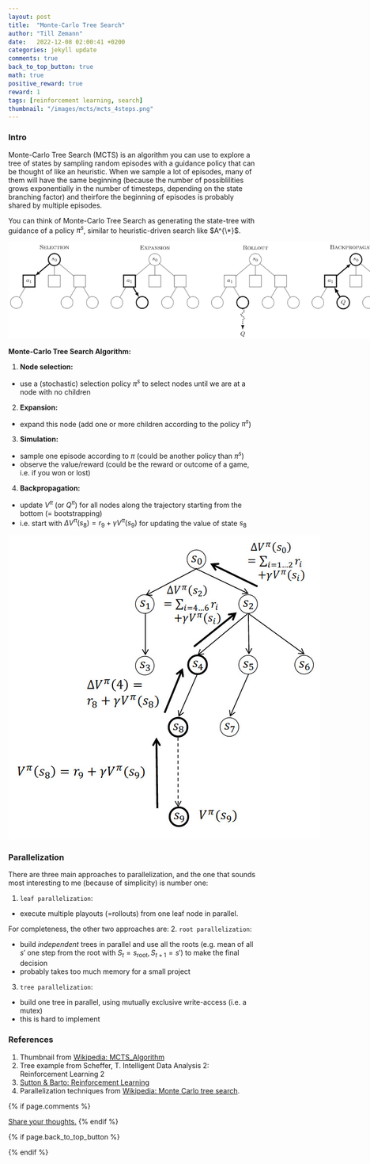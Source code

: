 ```yaml
---
layout: post
title:  "Monte-Carlo Tree Search"
author: "Till Zemann"
date:   2022-12-08 02:00:41 +0200
categories: jekyll update
comments: true
back_to_top_button: true
math: true
positive_reward: true
reward: 1
tags: [reinforcement learning, search]
thumbnail: "/images/mcts/mcts_4steps.png" 
---
```


<!-- alternative thumbnail: td_lambda_illustration.png -->

<!-- for multiple tags use a list: [hello1, hello2] -->

<!--
### Contents
* TOC
{:toc}
-->

<!--
TODO:
- add image links to References
-->

### Intro

Monte-Carlo Tree Search (MCTS) is an algorithm you can use to explore a tree of states by sampling random episodes with a guidance policy that can be thought of like an heuristic. When we sample a lot of episodes, many of them will have the same beginning (because the number of possiblilities grows exponentially in the number of timesteps, depending on the state branching factor) and theirfore the beginning of episodes is probably shared by multiple episodes.

You can think of Monte-Carlo Tree Search as generating the state-tree with guidance of a policy $\pi^s$, similar to heuristic-driven search like $A^{\*}$. 

<div class="img-block" style="width: 800px;">
    <img src="/images/mcts/mcts_4steps.png"/>
</div>

__Monte-Carlo Tree Search Algorithm:__

1. __Node selection:__
- use a (stochastic) selection policy $\pi^{s}$ to select nodes until we are at a node with no children

2. __Expansion:__
- expand this node (add one or more children according to the policy $\pi^{s}$)

3. __Simulation:__
- sample one episode according to $\pi$ (could be another policy than $\pi^s$)
- observe the value/reward (could be the reward or outcome of a game, i.e. if you won or lost)

4. __Backpropagation:__
- update $V^{\pi}$ (or $Q^{\pi}$) for all nodes along the trajectory starting from the bottom (= bootstrapping)
- i.e. start with $\Delta V^{\pi}(s_8) = r_9 + \gamma V^{\pi}(s_9)$ for updating the value of state $s_8$


<div class="img-block" style="width: 800px;">
    <img src="/images/mcts/mcts_vl.jpg"/>
</div>


### Parallelization

There are three main approaches to parallelization, and the one that sounds most interesting to me (because of simplicity) is number one:
1. `leaf parallelization`:
- execute multiple playouts (=rollouts) from one leaf node in parallel.

For completeness, the other two approaches are:
2. `root parallelization`:
- build _independent_ trees in parallel and use all the roots (e.g. mean of all $s'$ one step from the root with $S_t = s_{\text{root}}, S_{t+1} = s'$) to make the final decision
- probably takes too much memory for a small project

3. `tree parallelization`:
- build one tree in parallel, using mutually exclusive write-access (i.e. a mutex) 
- this is hard to implement

<!-- ### AlphaGo Zero -->




<!-- In-Text Citing -->
<!-- 

Referencing equations:
$$
\begin{equation} \tag{1}\label{eq:1}
x=y
\end{equation}
$$
I reference equation \eqref{eq:1}


You can...
- use bullet points
1. use
2. ordered
3. lists

-- Math --
$\hat{s} = \frac{1}{n-1} \sum_{i=1}^{n} (x_i - \mu)^2$ 

-- Images --
<div class="img-block" style="width: 800px;">
    <img src="/images/lofi_art.png"/>
    <span><strong>Fig 1.1.</strong> Agent and Environment interactions</span>
</div>

-- Links --
[(k-fold) Cross-Validation](https://scikit-learn.org/stable/modules/cross_validation.html)

```c
for(int i=0; i<comm_sz; i++){
	print("%d\n", i);
}
```

<div class="output">
result: 42
</div>

{% highlight python %}
@jit
def f(x)
    print("hi")
# does cool stuff
{% endhighlight %}

-- Highlights --
AAABC `ASDF` __some bold text__

-- Colors --
The <strong style="color: #1E72E7">joint distribution</strong> of $X$ and $Y$ is written as $P(X, Y)$.
The <strong style="color: #ED412D">marginal distribution</strong> on the other hand can be written out as a table.
-->



### References

1. Thumbnail from [Wikipedia: MCTS_Algorithm][thumb]
2. Tree example from Scheffer, T. Intelligent Data Analysis 2: Reinforcement Learning 2
3. [Sutton & Barto: Reinforcement Learning][sab]
4. Parallelization techniques from [Wikipedia: Monte Carlo tree search][wiki-mcts].

<!-- Ressources -->
[RESSOURCE]: LINK
[thumb]: https://en.wikipedia.org/wiki/Monte_Carlo_tree_search#/media/File:MCTS_Algorithm.png
[sab]: http://incompleteideas.net/book/the-book-2nd.html
[wiki-mcts]: https://en.wikipedia.org/wiki/Monte_Carlo_tree_search

<!-- Optional Comment Section-->
{% if page.comments %}
<p class="vspace"></p>
<a class="commentlink" role="button" href="/comments/">Share your thoughts.</a> <!-- role="button"  -->
{% endif %}

<!-- Optional Back to Top Button -->
{% if page.back_to_top_button %}
<script src="https://unpkg.com/vanilla-back-to-top@7.2.1/dist/vanilla-back-to-top.min.js"></script>
<script>addBackToTop({
  diameter: 40,
  backgroundColor: 'rgb(255, 255, 255, 0.7)', /* 30,144,255, 0.7 */
  textColor: '#4a4946'
})</script>
{% endif %} 